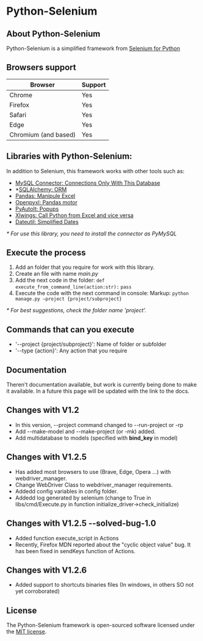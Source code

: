 # Python-Selenium

## About Python-Selenium

Python-Selenium is a simplified framework from [Selenium for Python](https://selenium-python.readthedocs.io/installation.html)

## Browsers support
Browser              | Support
-------------------- | -------------
Chrome               | Yes
Firefox              | Yes
Safari               | Yes
Edge                 | Yes
Chromium (and based) | Yes

## Libraries with Python-Selenium:
In addition to Selenium, this framework works with other tools such as:
- [MySQL Connector: Connections Only With This Database](https://pypi.org/project/mysql-connector-python/)
- *[SQLAlchemy: ORM](https://www.sqlalchemy.org/)
- [Pandas: Manipule Excel](https://pandas.pydata.org/)
- [Openpyxl: Pandas motor](https://openpyxl.readthedocs.io/en/stable/)
- [PyAutoIt: Popups](https://github.com/jacexh/pyautoit)
- [Xlwings: Call Python from Excel and vice versa](https://docs.xlwings.org/en/latest/)
- [Dateutil: Simplified Dates](https://dateutil.readthedocs.io/en/stable/)

_* For use this library, you need to install the connector as PyMySQL_

## Execute the process
1. Add an folder that you require for work with this library.
2. Create an file with name _main.py_
3. Add the next code in the folder:
    `def execute_from_command_line(action:str):`
    `pass`
4. Execute the code with the next command in console:
    Markup: `python manage.py –project {project/subproject}`

_* For best suggestions, check the folder name 'project'._

## Commands that can you execute
- '--project {project/subproject}': Name of folder or subfolder
- '--type {action}': Any action that you require

## Documentation
Theren't documentation available, but work is currently being done to make it available.
In a future this page will be updated with the link to the docs. 

## Changes with V1.2
- In this version, --project command changed to --run-project or -rp
- Add --make-model and --make-project (or -mk) added.
- Add multidatabase to models (specified with __bind_key__ in model)

## Changes with V1.2.5
- Has added most browsers to use (Brave, Edge, Opera ...) with webdriver_manager.
- Change WebDriver Class to webdriver_manager requirements.
- Addedd config variables in config folder.
- Addedd log generated by selenium (change to True in libs/cmd/Execute.py in function initialize_driver->check_initialize)

## Changes with V1.2.5 --solved-bug-1.0
- Added function execute_script in Actions
- Recently, Firefox MDN reported about the "cyclic object value" bug. It has been fixed in sendKeys function of Actions.

## Changes with V1.2.6
- Added support to shortcuts binaries files (In windows, in others SO not yet corroborated)

## License
The Python-Selenium framework is open-sourced software licensed under the [MIT license](https://opensource.org/licenses/MIT).